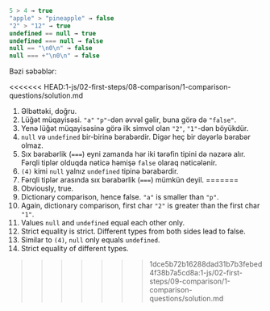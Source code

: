 

```js no-beautify
5 > 4 → true
"apple" > "pineapple" → false
"2" > "12" → true
undefined == null → true
undefined === null → false
null == "\n0\n" → false
null === +"\n0\n" → false
```

Bəzi səbəblər:

<<<<<<< HEAD:1-js/02-first-steps/08-comparison/1-comparison-questions/solution.md
1. Əlbəttəki, doğru.
2. Lüğət müqayisəsi. `"a"` `"p"`-dən əvvəl gəlir, buna görə də `"false"`.
3. Yenə lüğət müqayisəsinə görə ilk simvol olan `"2"`, `"1"`-dən böyükdür.
4. `null` və `undefined` bir-birinə bərabərdir. Digər heç bir dəyərlə bərabər olmaz.
5. Sıx bərabərlik (`===`) eyni zamanda hər iki tərəfin tipini də nəzərə alır. Fərqli tiplər olduqda nəticə həmişə `false` olaraq nəticələnir.
6. `(4)` kimi `null` yalnız `undefined` tipinə bərabərdir.
7. Fərqli tiplər arasında sıx bərabərlik (`===`) mümkün deyil.
=======
1. Obviously, true.
2. Dictionary comparison, hence false. `"a"` is smaller than `"p"`.
3. Again, dictionary comparison, first char `"2"` is greater than the first char `"1"`.
4. Values `null` and `undefined` equal each other only.
5. Strict equality is strict. Different types from both sides lead to false.
6. Similar to `(4)`, `null` only equals `undefined`.
7. Strict equality of different types.
>>>>>>> 1dce5b72b16288dad31b7b3febed4f38b7a5cd8a:1-js/02-first-steps/09-comparison/1-comparison-questions/solution.md
